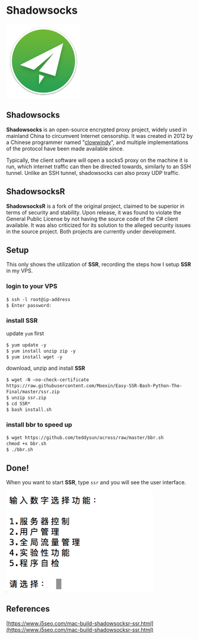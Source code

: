 # Shadowsocks

![Shadowsocks icon](https://github.com/liruochen1998/My-Linux-Notes/blob/master/content/application/pics/Shadowsocks_logo.png)

## Shadowsocks
**Shadowsocks** is an open-source encrypted proxy project, widely used in mainland China to circumvent Internet censorship. It was created in 2012 by a Chinese programmer named "[clowwindy](https://web.archive.org/web/20120422191812/http://www.v2ex.com/t/32777)", and multiple implementations of the protocol have been made available since. 

Typically, the client software will open a socks5 proxy on the machine it is run, which internet traffic can then be directed towards, similarly to an SSH tunnel. Unlike an SSH tunnel, shadowsocks can also proxy UDP traffic.

## ShadowsocksR
**ShadowsocksR** is a fork of the original project, claimed to be superior in terms of security and stability. Upon release, it was found to violate the General Public License by not having the source code of the C# client available. It was also criticized for its solution to the alleged security issues in the source project. Both projects are currently under development.

## Setup
This only shows the utilization of **SSR**, recording the steps how I setup **SSR** in my VPS.

### login to your VPS
```
$ ssh -l root@ip-address
$ Enter password:
```
### install SSR
update `yum` first   

```
$ yum update -y
$ yum install unzip zip -y
$ yum install wget -y
```
download, unzip and install **SSR**

```
$ wget -N –no-check-certificate https://raw.githubusercontent.com/Moexin/Easy-SSR-Bash-Python-The-Final/master/ssr.zip
$ unzip ssr.zip
$ cd SSR*
$ bash install.sh
```
### install bbr to speed up

```
$ wget https://github.com/teddysun/across/raw/master/bbr.sh
chmod +x bbr.sh
$ ./bbr.sh
```

## Done!
When you want to start **SSR**, type `ssr` and you will see the user interface. 

![UI screenshot](https://github.com/liruochen1998/My-Linux-Notes/blob/master/content/application/pics/UI%20screenshot.png)


## References
[https://www.i5seo.com/mac-build-shadowsocksr-ssr.html](https://www.i5seo.com/mac-build-shadowsocksr-ssr.html)